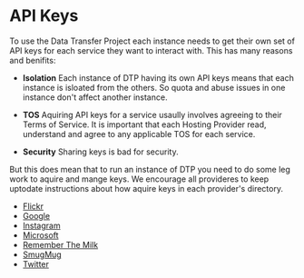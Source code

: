 # API Keys
To use the Data Transfer Project each instance needs to get their own set of API keys
for each service they want to interact with. This has many reasons and benifits:

 - **Isolation** Each instance of DTP having its own API keys means that each
   instance is isloated from the others.  So quota and abuse issues in one
   instance don't affect another instance.

 - **TOS** Aquiring API keys for a service usaully involves agreeing to their
   Terms of Service.  It is important that each Hosting Provider read, understand
   and agree to any applicable TOS for each service.

 - **Security** Sharing keys is bad for security.

But this does mean that to run an instance of DTP you need to do some leg work
to aquire and mange keys.  We encourage all provideres to keep uptodate instructions
about how aquire keys in each provider's directory.

 - [Flickr](../extensions/data-transfer/portability-data-transfer-flickr#keys)
 - [Google](../extensions/data-transfer/portability-data-transfer-google#keys)
 - [Instagram](../extensions/data-transfer/portability-data-transfer-instagram#keys)
 - [Microsoft](../extensions/data-transfer/portability-data-transfer-micrsoft#keys)
 - [Remember The Milk](../extensions/data-transfer/portability-data-transfer-rememberthemilk#keys)
 - [SmugMug](../extensions/data-transfer/portability-data-transfer-sumgmug#keys)
 - [Twitter](../extensions/data-transfer/portability-data-transfer-twitter#keys)
